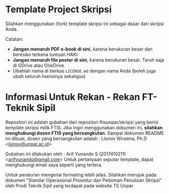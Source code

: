 Template Project Skripsi
========================

Silahkan menggunakan (fork) template skripsi ini sebagai dasar dari skripsi
Anda.

Catatan:

* **Jangan menaruh PDF e-book di sini**, karena berukuran besar dan beresiko terkena tuntuan HAKI
* **Jangan menaruh file poster di sini**, karena berukuran besar. Taruh saja di GDrive atau OneDrive
* Ubahlah nama di berkas `LICENSE.md` dengan nama Anda (boleh juga ubah seluruh lisensinya sekaligus)

Informasi Untuk Rekan - Rekan FT-Teknik Sipil
=============================================

Repositori ini adalah gubahan dari repositori ftisunpar/skripsi yang berisi template skripsi milik FTIS.
Jika ingin menggunakan dokumen ini, **silahkan menghubungi dosen FTIS yang bersangkutan**.
Sampai dokumen README ini dibuat, dosen yang bersangkutan adalah : Lionov Wiratma, Ph.D <<lionov@unpar.ac.id>>

Gubahan ini dilakukan oleh : Arif Yunando S (2017410211) <<arifyunando@gmail.com>> 
Untuk pertanyaan seputar template, dapat menghubungi email saya seperti yang tertera.

Untuk peraturan mengenai formating lebih jelas. Silahkan merujuk pada dokumen
"Standar Operasional Prosedur dan Pedoman Penulisan Skripsi" oleh Prodi Teknik Sipil yang terdapat pada website TS Unpar

